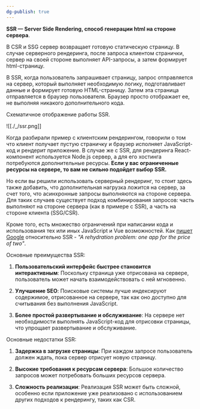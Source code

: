 ```yaml
---
dg-publish: true
---
```

**SSR — Server Side Rendering, способ генерации html на стороне сервера**.

В CSR и SSG сервер возвращает готовую статическую страницу. В случае серверного рендеринга, после запроса клиентом странички, сервер на своей стороне выполняет API-запросы, а затем формирует html-страницу.

В SSR, когда пользователь запрашивает страницу, запрос отправляется на сервер, который выполняет необходимую логику, подготавливает данные и формирует готовую HTML-страницу. Затем эта страница отправляется в браузер пользователя. Браузер просто отображает ее, не выполняя никакого дополнительного кода.

Схематичное отображение работы SSR.

![[./_/ssr.png]]

Когда разбирали пример с клиентским рендерингом, говорили о том что клиент получает пустую страничку и браузер исполняет JavaScript-код и рендерит приложение. В случае же с SSR, для рендеринга React-компонент используется Node.js сервер, а для его хостинга потребуются дополнительные ресурсы. **Если у вас ограниченные ресурсы на сервере, то вам не сильно подойдет выбор SSR.** 

Но если вы решили использовать серверный рендеринг, то стоит здесь также добавить, что дополнительная нагрузка ложится на сервер, за счет того, что асинхронные запросы выполняются на стороне сервера. Для таких случаев существует подход комбинирования запросов: часть выполняют на стороне сервера (как в примере c SSR), а часть на стороне клиента (SSG/CSR).

Кроме того, есть множество ограничений при написании кода и использования тех или иных JavaScript и Vue возможностей. Как [пишет Google](https://web.dev/rendering-on-the-web/) относительно SSR - _"A rehydration problem: one app for the price of two"_.

Основные преимущества SSR:

1. **Пользовательский интерфейс быстрее становится интерактивным**: Поскольку страница уже отрисована на сервере, пользователь может начать взаимодействовать с ней мгновенно.
    
2. **Улучшение SEO**: Поисковые системы лучше индексируют содержимое, отрисованное на сервере, так как оно доступно для считывания без выполнения JavaScript.
    
3. **Более простой развертывание и обслуживание**: На сервере нет необходимости выполнять JavaScript-код для отрисовки страницы, что упрощает развертывание и обслуживание.
    

Основные недостатки SSR:

1. **Задержка в загрузке страницы**: При каждом запросе пользователь должен ждать, пока сервер отрисует новую страницу.
    
2. **Высокие требования к ресурсам сервера**: Большое количество запросов может потребовать больших ресурсов сервера.
    
3. **Сложность реализации**: Реализация SSR может быть сложной, особенно если приложение уже реализовано с использованием других подходов к рендерингу, таких как CSR.
